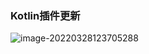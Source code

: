 ### Kotlin插件更新

![image-20220328123705288](https://learn-java.oss-cn-hangzhou.aliyuncs.com/network-base/image-20220328123705288.png)